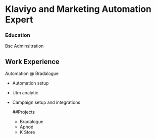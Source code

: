# Klaviyo and Marketing Automation Expert

### Education 
Bsc Adminsitration
## Work Experience
Automation @ Bradalogue
- Automation setup
- Utm analytic
- Campaign setup and integrations

  ##Projects
  - Bradalogue
  - Aphod
  - K Store
    
